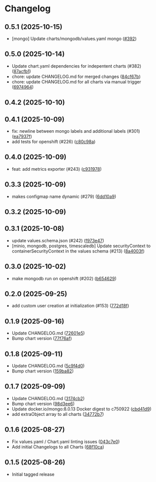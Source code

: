 # Changelog

## 0.5.1 (2025-10-15)

* [mongo] Update charts/mongodb/values.yaml mongo ([#392](https://github.com/CloudPirates-io/helm-charts/pull/392))

## 0.5.0 (2025-10-14)

* Update chart.yaml dependencies for indepentent charts (#382) ([87acfb1](https://github.com/CloudPirates-io/helm-charts/commit/87acfb1))
* chore: update CHANGELOG.md for merged changes ([84cf67b](https://github.com/CloudPirates-io/helm-charts/commit/84cf67b))
* chore: update CHANGELOG.md for all charts via manual trigger ([6974964](https://github.com/CloudPirates-io/helm-charts/commit/6974964))

## 0.4.2 (2025-10-10)


## 0.4.1 (2025-10-09)

* fix: newline between mongo labels and additional labels (#301) ([ea7937f](https://github.com/CloudPirates-io/helm-charts/commit/ea7937f))
* add tests for openshift (#226) ([c80c98a](https://github.com/CloudPirates-io/helm-charts/commit/c80c98a))

## 0.4.0 (2025-10-09)

* feat: add metrics exporter (#243) ([c931978](https://github.com/CloudPirates-io/helm-charts/commit/c931978))

## 0.3.3 (2025-10-09)

* makes configmap name dynamic (#279) ([6dd10a9](https://github.com/CloudPirates-io/helm-charts/commit/6dd10a9))

## 0.3.2 (2025-10-09)


## 0.3.1 (2025-10-08)

* update values.schema.json (#242) ([f973e47](https://github.com/CloudPirates-io/helm-charts/commit/f973e47))
*  [minio, mongodb, postgres, timescaledb] Update securityContext to containerSecurityContext in the values schema (#213) ([8a4003f](https://github.com/CloudPirates-io/helm-charts/commit/8a4003f))

## 0.3.0 (2025-10-02)

* make mongodb run on openshift (#202) ([b654629](https://github.com/CloudPirates-io/helm-charts/commit/b654629))

## 0.2.0 (2025-09-25)

* add custom user creation at initialization (#153) ([772d18f](https://github.com/CloudPirates-io/helm-charts/commit/772d18f))

## 0.1.9 (2025-09-16)

* Update CHANGELOG.md ([72601e5](https://github.com/CloudPirates-io/helm-charts/commit/72601e5))
* Bump chart version ([77f76af](https://github.com/CloudPirates-io/helm-charts/commit/77f76af))

## 0.1.8 (2025-09-11)

* Update CHANGELOG.md ([5c9f4d0](https://github.com/CloudPirates-io/helm-charts/commit/5c9f4d0))
* Bump chart version ([159ba82](https://github.com/CloudPirates-io/helm-charts/commit/159ba82))

## 0.1.7 (2025-09-09)

* Update CHANGELOG.md ([3174cb2](https://github.com/CloudPirates-io/helm-charts/commit/3174cb2))
* Bump chart version ([98d3ee6](https://github.com/CloudPirates-io/helm-charts/commit/98d3ee6))
* Update docker.io/mongo:8.0.13 Docker digest to c750922 ([cbd41d9](https://github.com/CloudPirates-io/helm-charts/commit/cbd41d9))
* add extraObject array to all charts ([34772b7](https://github.com/CloudPirates-io/helm-charts/commit/34772b7))

## 0.1.6 (2025-08-27)

* Fix values.yaml / Chart.yaml linting issues ([043c7e0](https://github.com/CloudPirates-io/helm-charts/commit/043c7e0))
* Add initial Changelogs to all Charts ([68f10ca](https://github.com/CloudPirates-io/helm-charts/commit/68f10ca))

## 0.1.5 (2025-08-26)

* Initial tagged release
